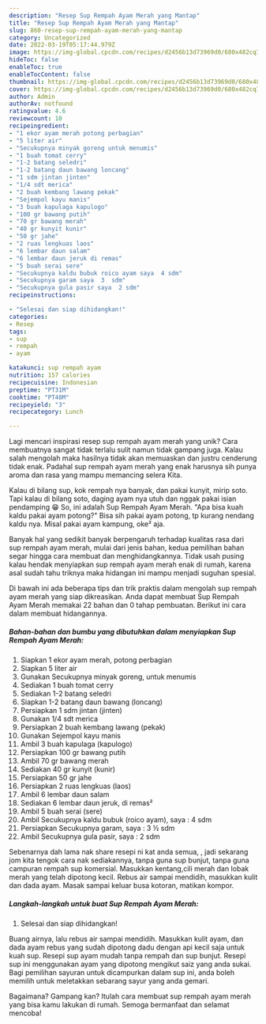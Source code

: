 ```yaml
---
description: "Resep Sup Rempah Ayam Merah yang Mantap"
title: "Resep Sup Rempah Ayam Merah yang Mantap"
slug: 860-resep-sup-rempah-ayam-merah-yang-mantap
category: Uncategorized
date: 2022-03-19T05:17:44.979Z
image: https://img-global.cpcdn.com/recipes/d2456b13d73969d0/680x482cq70/sup-rempah-ayam-merah-foto-resep-utama.jpg
hideToc: false
enableToc: true
enableTocContent: false
thumbnail: https://img-global.cpcdn.com/recipes/d2456b13d73969d0/680x482cq70/sup-rempah-ayam-merah-foto-resep-utama.jpg
cover: https://img-global.cpcdn.com/recipes/d2456b13d73969d0/680x482cq70/sup-rempah-ayam-merah-foto-resep-utama.jpg
author: Admin
authorAv: notfound
ratingvalue: 4.6
reviewcount: 10
recipeingredient:
- "1 ekor ayam merah potong perbagian"
- "5 liter air"
- "Secukupnya minyak goreng untuk menumis"
- "1 buah tomat cerry"
- "1-2 batang seledri"
- "1-2 batang daun bawang loncang"
- "1 sdm jintan jinten"
- "1/4 sdt merica"
- "2 buah kembang lawang pekak"
- "Sejempol kayu manis"
- "3 buah kapulaga kapulogo"
- "100 gr bawang putih"
- "70 gr bawang merah"
- "40 gr kunyit kunir"
- "50 gr jahe"
- "2 ruas lengkuas laos"
- "6 lembar daun salam"
- "6 lembar daun jeruk di remas"
- "5 buah serai sere"
- "Secukupnya kaldu bubuk roico ayam saya  4 sdm"
- "Secukupnya garam saya  3  sdm"
- "Secukupnya gula pasir saya  2 sdm"
recipeinstructions:

- "Selesai dan siap dihidangkan!"
categories:
- Resep
tags:
- sup
- rempah
- ayam

katakunci: sup rempah ayam 
nutrition: 157 calories
recipecuisine: Indonesian
preptime: "PT31M"
cooktime: "PT48M"
recipeyield: "3"
recipecategory: Lunch

---
```





Lagi mencari inspirasi resep sup rempah ayam merah yang unik? Cara membuatnya sangat tidak terlalu sulit namun tidak gampang juga. Kalau salah mengolah maka hasilnya tidak akan memuaskan dan justru cenderung tidak enak. Padahal sup rempah ayam merah yang enak harusnya sih punya aroma dan rasa yang mampu memancing selera Kita.





Kalau di bilang sup, kok rempah nya banyak, dan pakai kunyit, mirip soto. Tapi kalau di bilang soto, daging ayam nya utuh dan nggak pakai isian pendamping 😁 So, ini adalah Sup Rempah Ayam Merah. &#34;Apa bisa kuah kaldu pakai ayam potong?&#34; Bisa sih pakai ayam potong, tp kurang nendang kaldu nya. Misal pakai ayam kampung, oke² aja.

Banyak hal yang sedikit banyak berpengaruh terhadap kualitas rasa dari sup rempah ayam merah, mulai dari jenis bahan, kedua pemilihan bahan segar hingga cara membuat dan menghidangkannya. Tidak usah pusing kalau hendak menyiapkan sup rempah ayam merah enak di rumah, karena asal sudah tahu triknya maka hidangan ini mampu menjadi suguhan spesial.






Di bawah ini ada beberapa tips dan trik praktis dalam mengolah sup rempah ayam merah yang siap dikreasikan. Anda dapat membuat Sup Rempah Ayam Merah memakai 22 bahan dan 0 tahap pembuatan. Berikut ini cara dalam membuat hidangannya.

<!--inarticleads1-->

##### Bahan-bahan dan bumbu yang dibutuhkan dalam menyiapkan Sup Rempah Ayam Merah:

1. Siapkan 1 ekor ayam merah, potong perbagian
1. Siapkan 5 liter air
1. Gunakan Secukupnya minyak goreng, untuk menumis
1. Sediakan 1 buah tomat cerry
1. Sediakan 1-2 batang seledri
1. Siapkan 1-2 batang daun bawang (loncang)
1. Persiapkan 1 sdm jintan (jinten)
1. Gunakan 1/4 sdt merica
1. Persiapkan 2 buah kembang lawang (pekak)
1. Gunakan Sejempol kayu manis
1. Ambil 3 buah kapulaga (kapulogo)
1. Persiapkan 100 gr bawang putih
1. Ambil 70 gr bawang merah
1. Sediakan 40 gr kunyit (kunir)
1. Persiapkan 50 gr jahe
1. Persiapkan 2 ruas lengkuas (laos)
1. Ambil 6 lembar daun salam
1. Sediakan 6 lembar daun jeruk, di remas²
1. Ambil 5 buah serai (sere)
1. Ambil Secukupnya kaldu bubuk (roico ayam), saya : 4 sdm
1. Persiapkan Secukupnya garam, saya : 3 ½ sdm
1. Ambil Secukupnya gula pasir, saya : 2 sdm


Sebenarnya dah lama nak share resepi ni kat anda semua, , jadi sekarang jom kita tengok cara nak sediakannya, tanpa guna sup bunjut, tanpa guna campuran rempah sup komersial. Masukkan kentang,cili merah dan lobak merah yang telah dipotong kecil. Rebus air sampai mendidih, masukkan kulit dan dada ayam. Masak sampai keluar busa kotoran, matikan kompor. 

<!--inarticleads2-->

##### Langkah-langkah untuk buat Sup Rempah Ayam Merah:


1. Selesai dan siap dihidangkan!

Buang airnya, lalu rebus air sampai mendidih. Masukkan kulit ayam, dan dada ayam rebus yang sudah dipotong dadu dengan api kecil saja untuk kuah sup. Resepi sup ayam mudah tanpa rempah dan sup bunjut. Resepi sup ini menggunakan ayam yang dipotong mengikut saiz yang anda sukai. Bagi pemilihan sayuran untuk dicampurkan dalam sup ini, anda boleh memilih untuk meletakkan sebarang sayur yang anda gemari. 

Bagaimana? Gampang kan? Itulah cara membuat sup rempah ayam merah yang bisa kamu lakukan di rumah. Semoga bermanfaat dan selamat mencoba!
